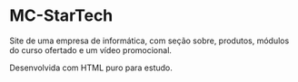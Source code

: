 # MC-StarTech
<p>Site de uma empresa de informática, com seção sobre, produtos, módulos do curso ofertado e um vídeo promocional.</p>
<p>Desenvolvida com HTML puro para estudo.</p>
